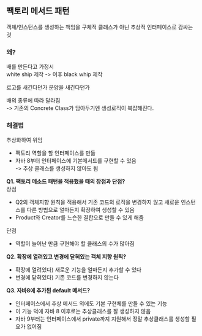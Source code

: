 ## 팩토리 메서드 패턴

객체/인스턴스를 생성하는 책임을 구체적 클래스가 아닌 추상적 인터페이스로 감싸는 것

### 왜?  
배를 만든다고 가정시  
white ship 제작 -> 이후 black whip 제작  

로고를 새긴다던가 문양을 새긴다던가  

배의 종류에 따라 달라짐  
-> 기존의 Concrete Class가 담아두기엔 생성로직이 복잡해진다.

### 해결법  
추상화하여 위임

- 팩토리 역할을 할 인터페이스를 만듦
- 자바 8부터 인터페이스에 기본메서드를 구현할 수 있음  
-> 추상 클래스를 생성하지 않아도 됨


**Q1. 팩토리 메소드 패턴을 적용했을 때의 장점과 단점?**  
장점
- Q2의 객체지향 원칙을 적용해서 기존 코드의 로직을 변경하지 않고 새로운 인스턴스를 다른 방법으로 얼마든지 확장하여 생성할 수 있음  
- Product와 Creator를 느슨한 결합으로 만들 수 있게 해줌  

단점
- 역할이 늘어난 만큼 구현해야 할 클래스의 수가 많아짐  

**Q2. 확장에 열려있고 변경에 닫혀있는 객체 지향 원칙?**  
- 확장에 열려있다) 새로운 기능을 얼마든지 추가할 수 있다  
- 변경에 닫혀있다) 기존 코드를 변경하지 않는다  

**Q3. 자바8에 추가된 default 메서드?**  
- 인터페이스에서 추상 메서드 외에도 기본 구현체를 만들 수 있는 기능  
- 이 기능 덕에 자바 8 이후로는 추상클래스를 잘 생성하지 않음  
- 자바 9부터는 인터페이스에서 private까지 지원해서 정말 추상클래스를 생성할 필요가 없어짐
